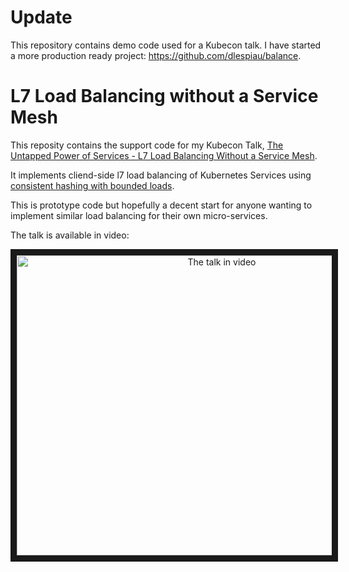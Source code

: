 # **Update**

This repository contains demo code used for a Kubecon talk. I have started
a more production ready project: https://github.com/dlespiau/balance.

# L7 Load Balancing without a Service Mesh

This reposity contains the support code for my Kubecon Talk, [The Untapped
Power of Services - L7 Load Balancing Without a Service Mesh](
https://kccnceu18.sched.com/event/ENvv/the-untapped-power-of-services-l7-load-balancing-without-a-service-mesh-damien-lespiau-weaveworks-advanced-skill-level).

It implements cliend-side l7 load balancing of Kubernetes Services using
[consistent hashing with bounded loads](https://arxiv.org/abs/1608.01350).

This is prototype code but hopefully a decent start for anyone wanting to
implement similar load balancing for their own micro-services.

The talk is available in video:

<p align="center">
  <a href="http://www.youtube.com/watch?feature=player_embedded&v=PQnTBUr174M"
     target="_blank">
    <img src="http://img.youtube.com/vi/PQnTBUr174M/0.jpg" 
         alt="The talk in video" width="640" height="480" border="10" />
  </a>
</p>

